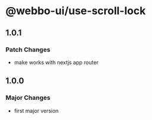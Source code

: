 # @webbo-ui/use-scroll-lock

## 1.0.1

### Patch Changes

- make works with nextjs app router

## 1.0.0

### Major Changes

- first major version
